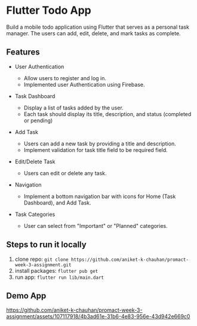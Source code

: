 # Flutter Todo App
Build a mobile todo application using Flutter that serves as a personal task manager. The users can add, edit, delete, and mark tasks as complete.

## Features
- User Authentication
  - Allow users to register and log in.
  - Implemented user Authentication using Firebase.
 
- Task Dashboard
  - Display a list of tasks added by the user. 
  - Each task should display its title, description, and status (completed or pending)
 
- Add Task
  - Users can add a new task by providing a title and description.
  - Implement validation for task title field to be required field.
 
- Edit/Delete Task
  - Users can edit or delete any task.
 
- Navigation
  - Implement a bottom navigation bar with icons for Home (Task Dashboard), and Add Task.
 
- Task Categories
  - User can select from "Important" or "Planned" categories.
 
## Steps to run it locally
1. clone repo: `git clone https://github.com/aniket-k-chauhan/promact-week-3-assignment.git`
2. install packages: `flutter pub get`
3. run app: `flutter run lib/main.dart`

## Demo App
https://github.com/aniket-k-chauhan/promact-week-3-assignment/assets/107117918/4b3ad61e-31b6-4e83-956e-43d942e669c0
